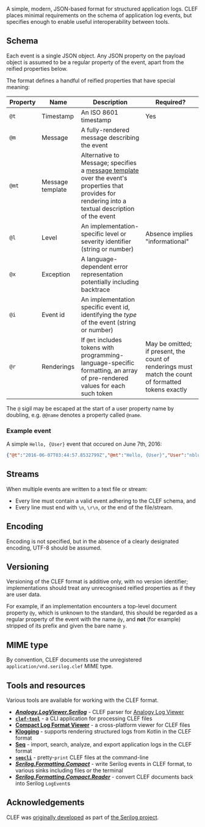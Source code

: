 A simple, modern, JSON-based format for structured application logs. CLEF places minimal requirements on the schema of application log events, but specifies enough to enable useful interoperability between tools.

## Schema

Each event is a single JSON object. Any JSON property on the payload object is assumed to be a regular property of the event, apart from the reified properties below.

The format defines a handful of reified properties that have special meaning:

| Property | Name | Description | Required? |
| -------- | ---- | ----------- | --------- |
| `@t`     | Timestamp | An ISO 8601 timestamp | Yes |
| `@m`     | Message | A fully-rendered message describing the event | |
| `@mt` | Message template | Alternative to Message; specifies a [message template](https://messagetemplates.org) over the event's properties that provides for rendering into a textual description of the event | |
| `@l` | Level | An implementation-specific level or severity identifier (string or number) | Absence implies "informational"  |
| `@x` | Exception | A language-dependent error representation potentially including backtrace | |
| `@i` | Event id | An implementation specific event id, identifying the _type_ of the event (string or number) | |
| `@r` | Renderings | If `@mt` includes tokens with programming-language-specific formatting, an array of pre-rendered values for each such token | May be omitted; if present, the count of renderings must match the count of formatted tokens exactly |

The `@` sigil may be escaped at the start of a user property name by doubling, e.g. `@@name` denotes a property called `@name`.

### Example event

A simple `Hello, {User}` event that occured on June 7th, 2016:

```json
{"@t":"2016-06-07T03:44:57.8532799Z","@mt":"Hello, {User}","User":"nblumhardt"}
```

## Streams

When multiple events are written to a text file or stream:

 * Every line must contain a valid event adhering to the CLEF schema, and
 * Every line must end with `\n`, `\r\n`, or the end of the file/stream.

## Encoding

Encoding is not specified, but in the absence of a clearly designated encoding, UTF-8 should be assumed.

## Versioning

Versioning of the CLEF format is additive only, with no version identifier; implementations should treat any unrecognised reified properties as if they are user data.

For example, if an implementation encounters a top-level document property `@y`, which is unknown to the standard, this should be regarded as a regular property of the event with the name `@y`, and **not** (for example) stripped of its prefix and given the bare name `y`.

## MIME type

By convention, CLEF documents use the unregistered `application/vnd.serilog.clef` MIME type.

## Tools and resources

Various tools are available for working with the CLEF format.

 * **[_Analogy.LogViewer.Serilog_](https://github.com/Analogy-LogViewer/Analogy.LogViewer.Serilog)** - CLEF parser for [Analogy Log Viewer](https://github.com/Analogy-LogViewer/Analogy.LogViewer)
 * **[`clef-tool`](https://github.com/datalust/clef-tool)** - a CLI application for processing CLEF files
 * **[Compact Log Format Viewer](https://github.com/warrenbuckley/Compact-Log-Format-Viewer)** - a cross-platform viewer for CLEF files
 * **[Klogging](https://github.com/klogging/klogging)** - supports rendering structured logs from Kotlin in the CLEF format
 * **[Seq](https://datalust.co/seq)** - import, search, analyze, and export application logs in the CLEF format
 * **[`seqcli`](https://github.com/datalust/seqcli)** - pretty-`print` CLEF files at the command-line
 * **[_Serilog.Formatting.Compact_](https://github.com/serilog/serilog-formatting-compact)** - write Serilog events in CLEF format, to various sinks including files or the terminal
 * **[_Serilog.Formatting.Compact.Reader_](https://github.com/serilog/serilog-formatting-compact-reader)** - convert CLEF documents back into Serilog `LogEvent`s
 
## Acknowledgements

CLEF was [originally developed](https://nblumhardt.com/2016/07/serilog-2-0-json-improvements/#compact-json-support) as part of [the Serilog project](https://serilog.net).
